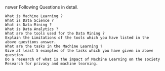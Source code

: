 nswer Following Questions in detail.

    What is Machine Learning ?
    What is Data Science ?
    What is Data Mining ?
    What is Data Analytics ?
    What are the tools used for the Data Mining ?
    Explain the Limitations of the tools which you have listed in the above questions answer.
    What are the tasks in the Machine Learning ?
    Give at least 5 examples of the tasks which you have given in above question.
    Do a research of what is the impact of Machine Learning on the society
    Research for privacy and machine learning.
